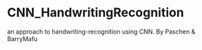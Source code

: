 # CNN_HandwritingRecognition
an approach to handwriting-recognition using CNN. By Paschen &amp; BarryMafu
